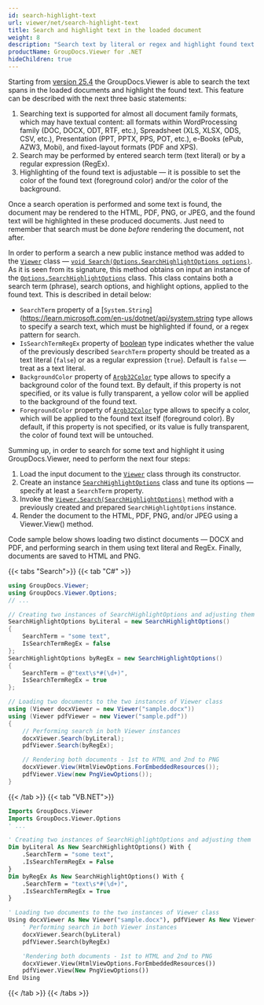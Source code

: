 ```yaml
---
id: search-highlight-text
url: viewer/net/search-highlight-text
title: Search and highlight text in the loaded document
weight: 8
description: "Search text by literal or regex and highlight found text in the document, loaded to the GroupDocs.Viewer for .NET"
productName: GroupDocs.Viewer for .NET
hideChildren: true
---
```

Starting from [version 25.4](https://releases.groupdocs.com/viewer/net/release-notes/2025/groupdocs-viewer-for-net-25-4-release-notes/) the GroupDocs.Viewer is able to search the text spans in the loaded documents and highlight the found text. This feature can be described with the next three basic statements:

1. Searching text is supported for almost all document family formats, which may have textual content: all formats within WordProcessing family (DOC, DOCX, ODT, RTF, etc.), Spreadsheet (XLS, XLSX, ODS, CSV, etc.), Presentation (PPT, PPTX, PPS, POT, etc.), e-Books (ePub, AZW3, Mobi), and fixed-layout formats (PDF and XPS).
2. Search may be performed by entered search term (text literal) or by a regular expression (RegEx).
3. Highlighting of the found text is adjustable — it is possible to set the color of the found text (foreground color) and/or the color of the background.


Once a search operation is performed and some text is found, the document may be rendered to the HTML, PDF, PNG, or JPEG, and the found text will be highlighted in these produced documents. Just need to remember that search must be done _before_ rendering the document, not after.

In order to perform a search a new public instance method was added to the [`Viewer`](https://reference.groupdocs.com/viewer/net/groupdocs.viewer/viewer) class — [`void Search(Options.SearchHighlightOptions options)`](https://reference.groupdocs.com/viewer/net/groupdocs.viewer/viewer/search/). As it is seen from its signature, this method obtains on input an instance of the [`Options.SearchHighlightOptions`](https://reference.groupdocs.com/viewer/net/groupdocs.viewer.options/SearchHighlightOptions/) class. This class contains both a search term (phrase), search options, and highlight options, applied to the found text. This is described in detail below:

- `SearchTerm` property of a [`System.String`](https://learn.microsoft.com/en-us/dotnet/api/system.string type allows to specify a search text, which must be highlighted if found, or a regex pattern for search.
- `IsSearchTermRegEx` property of [boolean](https://learn.microsoft.com/en-us/dotnet/api/system.boolean) type indicates whether the value of the previously described `SearchTerm` property should be treated as a text literal (`false`) or as a regular expression (`true`). Default is `false` — treat as a text literal.
- `BackgroundColor` property of [`Argb32Color`](https://reference.groupdocs.com/viewer/net/groupdocs.viewer.drawing/argb32color/) type allows to specify a background color of the found text. By default, if this property is not specified, or its value is fully transparent, a yellow color will be applied to the background of the found text.
- `ForegroundColor` property of [`Argb32Color`](https://reference.groupdocs.com/viewer/net/groupdocs.viewer.drawing/argb32color/) type allows to specify a color, which will be applied to the found text itself (foreground color). By default, if this property is not specified, or its value is fully transparent, the color of found text will be untouched.

Summing up, in order to search for some text and highlight it using GroupDocs.Viewer, need to perform the next four steps:

1. Load the input document to the [`Viewer`](https://reference.groupdocs.com/viewer/net/groupdocs.viewer/viewer) class through its constructor.
2. Create an instance [`SearchHighlightOptions`](https://reference.groupdocs.com/viewer/net/groupdocs.viewer.options/SearchHighlightOptions/) class and tune its options — specify at least a `SearchTerm` property.
3. Invoke the [`Viewer.Search(SearchHighlightOptions)`](https://reference.groupdocs.com/viewer/net/groupdocs.viewer/viewer/search/) method with a previously created and prepared `SearchHighlightOptions` instance.
4. Render the document to the HTML, PDF, PNG, and/or JPEG using a Viewer.View() method.

Code sample below shows loading two distinct documents — DOCX and PDF, and performing search in them using text literal and RegEx. Finally, documents are saved to HTML and PNG.


{{< tabs "Search">}}
{{< tab "C#" >}}
```csharp
using GroupDocs.Viewer;
using GroupDocs.Viewer.Options;
// ...

// Creating two instances of SearchHighlightOptions and adjusting them
SearchHighlightOptions byLiteral = new SearchHighlightOptions()
{
    SearchTerm = "some text",
    IsSearchTermRegEx = false
};
SearchHighlightOptions byRegEx = new SearchHighlightOptions()
{
    SearchTerm = @"text\s*#(\d+)",
    IsSearchTermRegEx = true
};

// Loading two documents to the two instances of Viewer class
using (Viewer docxViewer = new Viewer("sample.docx"))
using (Viewer pdfViewer = new Viewer("sample.pdf"))
{
    // Performing search in both Viewer instances
    docxViewer.Search(byLiteral);
    pdfViewer.Search(byRegEx);

    // Rendering both documents - 1st to HTML and 2nd to PNG
    docxViewer.View(HtmlViewOptions.ForEmbeddedResources());
    pdfViewer.View(new PngViewOptions());
}
```
{{< /tab >}}
{{< tab "VB.NET">}}
```vb
Imports GroupDocs.Viewer
Imports GroupDocs.Viewer.Options
' ...

' Creating two instances of SearchHighlightOptions and adjusting them
Dim byLiteral As New SearchHighlightOptions() With {
    .SearchTerm = "some text",
    .IsSearchTermRegEx = False
}
Dim byRegEx As New SearchHighlightOptions() With {
    .SearchTerm = "text\s*#(\d+)",
    .IsSearchTermRegEx = True
}

' Loading two documents to the two instances of Viewer class
Using docxViewer As New Viewer("sample.docx"), pdfViewer As New Viewer("sample.pdf")
    ' Performing search in both Viewer instances
    docxViewer.Search(byLiteral)
    pdfViewer.Search(byRegEx)

    'Rendering both documents - 1st to HTML and 2nd to PNG
    docxViewer.View(HtmlViewOptions.ForEmbeddedResources())
    pdfViewer.View(New PngViewOptions())
End Using
```
{{< /tab >}}
{{< /tabs >}}